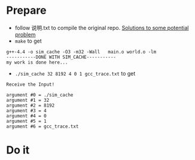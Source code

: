 # Prepare  
- follow 说明.txt to compile the original repo.
[Solutions to some potential problem](https://9to5answer.com/quot-fatal-error-bits-libc-header-start-h-no-such-file-or-directory-quot-while-compiling-htk)  
- `make` to get 
```
g++-4.4 -o sim_cache -O3 -m32 -Wall   main.o world.o -lm
-----------DONE WITH SIM_CACHE-----------
my work is done here...
```
- `./sim_cache 32 8192 4 0 1 gcc_trace.txt` to get  
```
Receive the Input!

argument #0 = ./sim_cache
argument #1 = 32
argument #2 = 8192
argument #3 = 4
argument #4 = 0
argument #5 = 1
argument #6 = gcc_trace.txt
```

# Do it  



